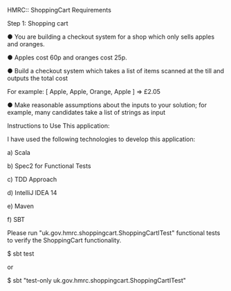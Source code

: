HMRC:: ShoppingCart Requirements

Step 1: Shopping cart

● You are building a checkout system for a shop which only sells apples and oranges.

● Apples cost 60p and oranges cost 25p.

● Build a checkout system which takes a list of items scanned at the till and outputs the total cost

  For example: [ Apple, Apple, Orange, Apple ] => £2.05
  
● Make reasonable assumptions about the inputs to your solution; for example, many candidates take a list of strings as input


Instructions to Use This application:

I have used the following technologies to develop this application:

a) Scala

b) Spec2 for Functional Tests

c) TDD Approach

d) IntelliJ IDEA 14

e) Maven

f) SBT

Please run "uk.gov.hmrc.shoppingcart.ShoppingCartITest" functional tests to verify the ShoppingCart functionality.

$ sbt test

or 

$ sbt "test-only uk.gov.hmrc.shoppingcart.ShoppingCartITest"
